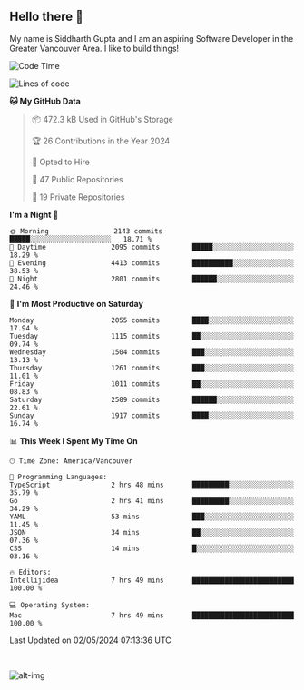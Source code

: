 ## Hello there :wave:

My name is Siddharth Gupta and I am an aspiring Software Developer in the Greater Vancouver Area. I like to build things!

<!-- ![gif](https://github.com/siddg97/siddg97/blob/master/dino.gif) -->

<!--START_SECTION:waka-->
![Code Time](http://img.shields.io/badge/Code%20Time-1%2C941%20hrs%2037%20mins-blue)

![Lines of code](https://img.shields.io/badge/From%20Hello%20World%20I%27ve%20Written-18.1%20million%20lines%20of%20code-blue)

**🐱 My GitHub Data** 

> 📦 472.3 kB Used in GitHub's Storage 
 > 
> 🏆 26 Contributions in the Year 2024
 > 
> 💼 Opted to Hire
 > 
> 📜 47 Public Repositories 
 > 
> 🔑 19 Private Repositories 
 > 
**I'm a Night 🦉** 

```text
🌞 Morning                2143 commits        █████░░░░░░░░░░░░░░░░░░░░   18.71 % 
🌆 Daytime                2095 commits        █████░░░░░░░░░░░░░░░░░░░░   18.29 % 
🌃 Evening                4413 commits        ██████████░░░░░░░░░░░░░░░   38.53 % 
🌙 Night                  2801 commits        ██████░░░░░░░░░░░░░░░░░░░   24.46 % 
```
📅 **I'm Most Productive on Saturday** 

```text
Monday                   2055 commits        ████░░░░░░░░░░░░░░░░░░░░░   17.94 % 
Tuesday                  1115 commits        ██░░░░░░░░░░░░░░░░░░░░░░░   09.74 % 
Wednesday                1504 commits        ███░░░░░░░░░░░░░░░░░░░░░░   13.13 % 
Thursday                 1261 commits        ███░░░░░░░░░░░░░░░░░░░░░░   11.01 % 
Friday                   1011 commits        ██░░░░░░░░░░░░░░░░░░░░░░░   08.83 % 
Saturday                 2589 commits        ██████░░░░░░░░░░░░░░░░░░░   22.61 % 
Sunday                   1917 commits        ████░░░░░░░░░░░░░░░░░░░░░   16.74 % 
```


📊 **This Week I Spent My Time On** 

```text
🕑︎ Time Zone: America/Vancouver

💬 Programming Languages: 
TypeScript               2 hrs 48 mins       █████████░░░░░░░░░░░░░░░░   35.79 % 
Go                       2 hrs 41 mins       █████████░░░░░░░░░░░░░░░░   34.29 % 
YAML                     53 mins             ███░░░░░░░░░░░░░░░░░░░░░░   11.45 % 
JSON                     34 mins             ██░░░░░░░░░░░░░░░░░░░░░░░   07.36 % 
CSS                      14 mins             █░░░░░░░░░░░░░░░░░░░░░░░░   03.16 % 

🔥 Editors: 
Intellijidea             7 hrs 49 mins       █████████████████████████   100.00 % 

💻 Operating System: 
Mac                      7 hrs 49 mins       █████████████████████████   100.00 % 
```


 Last Updated on 02/05/2024 07:13:36 UTC
<!--END_SECTION:waka-->

<br>

![alt-img](https://github-readme-stats.vercel.app/api?username=siddg97&count_private=true&theme=nightowl&show_icons=true)

